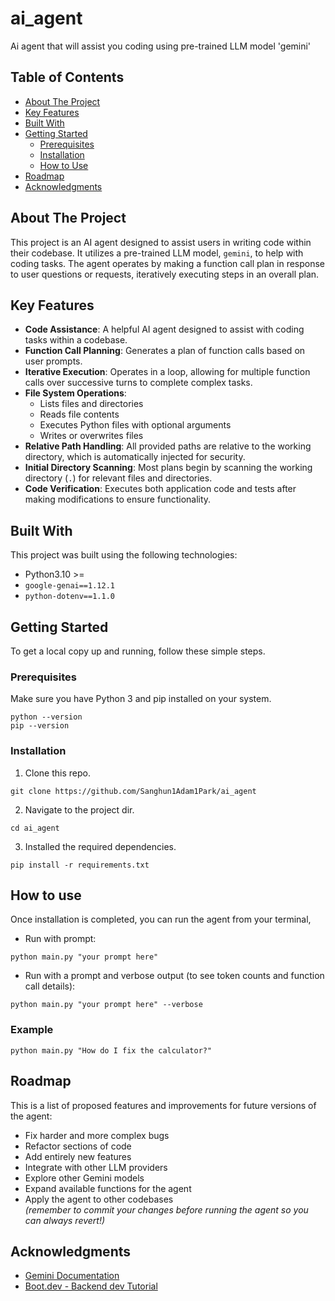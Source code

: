# ai_agent
Ai agent that will assist you coding using pre-trained LLM model 'gemini'


## Table of Contents
- [About The Project](#about-the-project)
- [Key Features](#key-features)
- [Built With](#built-with)
- [Getting Started](#getting-started)
  - [Prerequisites](#prerequisites)
  - [Installation](#installation)
  - [How to Use](#how-to-use)
- [Roadmap](#roadmap)
- [Acknowledgments](#acknowledgments)

## About The Project
This project is an AI agent designed to assist users in writing code within their codebase. It utilizes a pre-trained LLM model, `gemini`, to help with coding tasks. The agent operates by making a function call plan in response to user questions or requests, iteratively executing steps in an overall plan.

## Key Features
- **Code Assistance**: A helpful AI agent designed to assist with coding tasks within a codebase.
- **Function Call Planning**: Generates a plan of function calls based on user prompts.
- **Iterative Execution**: Operates in a loop, allowing for multiple function calls over successive turns to complete complex tasks.
- **File System Operations**:
  - Lists files and directories
  - Reads file contents
  - Executes Python files with optional arguments
  - Writes or overwrites files
- **Relative Path Handling**: All provided paths are relative to the working directory, which is automatically injected for security.
- **Initial Directory Scanning**: Most plans begin by scanning the working directory (`.`) for relevant files and directories.
- **Code Verification**: Executes both application code and tests after making modifications to ensure functionality.

## Built With
This project was built using the following technologies:
- Python3.10 >= 
- `google-genai==1.12.1`
- `python-dotenv==1.1.0`

## Getting Started
To get a local copy up and running, follow these simple steps.

### Prerequisites
Make sure you have Python 3 and pip installed on your system.

``` 
python --version
pip --version
```

### Installation 
1. Clone this repo.
```
git clone https://github.com/Sanghun1Adam1Park/ai_agent
```
2. Navigate to the project dir.
```
cd ai_agent
```

3. Installed the required dependencies. 
```
pip install -r requirements.txt
```

## How to use
Once installation is completed, you can run the agent from your terminal,
* Run with prompt:
```
python main.py "your prompt here"
```
* Run with a prompt and verbose output (to see token counts and function call details):
```
python main.py "your prompt here" --verbose
```
### Example
```
python main.py "How do I fix the calculator?"
```

## Roadmap

This is a list of proposed features and improvements for future versions of the agent:

* Fix harder and more complex bugs
* Refactor sections of code
* Add entirely new features
* Integrate with other LLM providers
* Explore other Gemini models
* Expand available functions for the agent
* Apply the agent to other codebases  
  *(remember to commit your changes before running the agent so you can always revert!)*

## Acknowledgments

* [Gemini Documentation](https://ai.google.dev/docs)
* [Boot.dev - Backend dev Tutorial](https://boot.dev)
